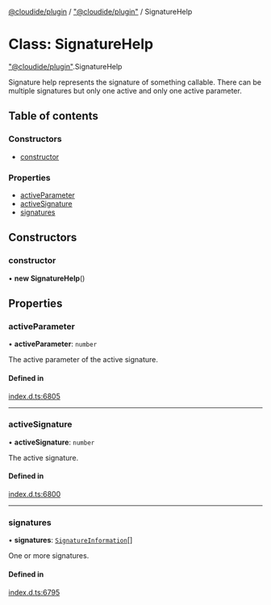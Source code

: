 [@cloudide/plugin](../README.md) / ["@cloudide/plugin"](../modules/_cloudide_plugin_.md) / SignatureHelp

# Class: SignatureHelp

["@cloudide/plugin"](../modules/_cloudide_plugin_.md).SignatureHelp

Signature help represents the signature of something
callable. There can be multiple signatures but only one
active and only one active parameter.

## Table of contents

### Constructors

- [constructor](cloudide_plugin_.SignatureHelp.md#constructor)

### Properties

- [activeParameter](cloudide_plugin_.SignatureHelp.md#activeparameter)
- [activeSignature](cloudide_plugin_.SignatureHelp.md#activesignature)
- [signatures](cloudide_plugin_.SignatureHelp.md#signatures)

## Constructors

### constructor

• **new SignatureHelp**()

## Properties

### activeParameter

• **activeParameter**: `number`

The active parameter of the active signature.

#### Defined in

[index.d.ts:6805](https://github.com/shuyaqian/cloudide-plugin-api/blob/26b31b9/index.d.ts#L6805)

___

### activeSignature

• **activeSignature**: `number`

The active signature.

#### Defined in

[index.d.ts:6800](https://github.com/shuyaqian/cloudide-plugin-api/blob/26b31b9/index.d.ts#L6800)

___

### signatures

• **signatures**: [`SignatureInformation`](cloudide_plugin_.SignatureInformation.md)[]

One or more signatures.

#### Defined in

[index.d.ts:6795](https://github.com/shuyaqian/cloudide-plugin-api/blob/26b31b9/index.d.ts#L6795)
